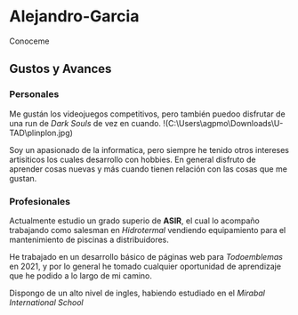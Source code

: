 # Alejandro-Garcia
Conoceme

## Gustos y Avances
### Personales
Me gustán los videojuegos competitivos, pero también puedoo disfrutar de una run de *Dark Souls* de vez en cuando.
!(C:\Users\agpmo\Downloads\U-TAD\plinplon.jpg)

Soy un apasionado de la informatica, pero siempre he tenido otros intereses artisiticos los cuales desarrollo con hobbies.
En general disfruto de aprender cosas nuevas y más cuando tienen relación con las cosas que me gustan.

### Profesionales
Actualmente estudio un grado superio de **ASIR**, el cual lo acompaño trabajando como salesman en *Hidrotermal* vendiendo
equipamiento para el mantenimiento de piscinas a distribuidores.

He trabajado en un desarrollo básico de páginas web para *Todoemblemas* en 2021, y por lo general he tomado cualquier oportunidad 
de aprendizaje que he podido a lo largo de mi camino.

Dispongo de un alto nivel de ingles, habiendo estudiado en el *Mirabal International School*
